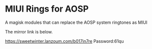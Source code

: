 # MIUI Rings for AOSP
A magisk modules that can replace the AOSP system ringtones as MIUI

The mirror link is below. 

https://sweetwinter.lanzoum.com/b017in7re
Password:61qu
